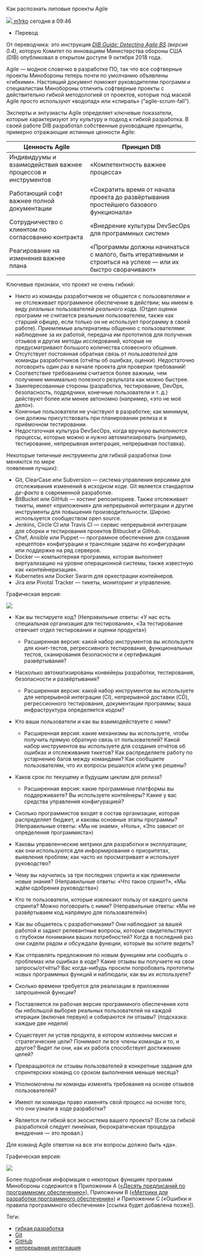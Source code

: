 Как распознать липовые проекты Agile

 [![](../_resources/a8b051a146d04e7dafb0793a8af250bb.png) m1rko](https://habr.com/ru/users/m1rko/ "Автор публикации") сегодня в 09:46

*   Перевод

От переводчика: это инструкция _[DIB Guide: Detecting Agile BS](https://media.defense.gov/2018/Oct/09/2002049591/-1/-1/0/DIB_DETECTING_AGILE_BS_2018.10.05.PDF) (версия 0.4)_, которую Комитет по инновациям Министерства обороны США (DIB) опубликовал в открытом доступе 9 октября 2018 года.

Agile — модное словечко в разработке ПО, так что все софтверные проекты Минобороны теперь почти по умолчанию объявлены «гибкими». Настоящий документ поможет руководителям программ и специалистам Минобороны отличить софтверные проекты с действительно гибкой методологией от проектов, которые под маской Agile просто используют «водопад» или «спираль» (“agile-scrum-fall”).  

Эксперты и энтузиасты Agile определяет ключевые показатели, которые характеризуют эту культуру и подход к гибкой разработка. В своей работе DIB разработал собственные руководящие принципы, примерно отражающие истинные ценности Agile:

| Ценность Agile | Принцип DIB |
| --- | --- |
| Индивидуумы и взаимодействия важнее процессов и инструментов | «Компетентность важнее процесса» |
| Работающий софт важнее полной документации | «Сократить время от начала проекта до развёртывания простейшего базового функционала» |
| Сотрудничество с клиентом по согласованию контракта | «Внедрение культуры DevSecOps для программных систем» |
| Реагирование на изменения важнее плана | «Программы должны начинаться с малого, быть итеративными и строиться на успехе — или их быстро сворачивают» |

Ключевые признаки, что проект не очень гибкий:

*   Никто из команды разработчиков не общается с пользователями и не отслеживает программное обеспечение в действии; мы имеем в виду _реальных_ пользователей _реального_ кода. (Отдел оценки программ не считается реальным пользователем, также как старший офицер, если только он не использует программу в своей работе). Приемлемые альтернативы общению с пользователями: наблюдение за их работой, передача им прототипов для получения отзывов и другие методы исследований, которые не предусматривают большого количества словесного общения.
*   Отсутствует постоянная обратная связь от _пользователей_ для команды разработчиков (отчёты об ошибках, оценки). Недостаточно поговорить один раз в начале проекта для проверки требований!
*   Соответствие требованиям считается более важным, чем получение минимально полезного результата как можно быстрее.
*   Заинтересованные стороны (разработка, тестирование, DevOps, безопасность, подрядчики, конечные пользователи и т. д.) действуют более или менее автономно (например, «это не моё дело»).
*   Конечные пользователи не участвуют в разработке; как минимум, они должны присутствовать при планировании релиза и в приёмочном тестировании.
*   Недостаточная культура DevSecOps, когда вручную выполняются процессы, которые можно и нужно автоматизировать (например, тестирование, непрерывная интеграция, непрерывная поставка).

Некоторые типичные инструменты для гибкой разработки (они меняются по мере  
появления лучших):

*   Git, ClearCase или Subversion — система управления версиями для отслеживания изменений в исходном коде. Git является стандартом _де-факто_ в современной разработке.
*   BitBucket или GitHub — хостинг репозиториев. Также отслеживает тикеты, имеет «приложения» для непрерывной интеграции и другие инструменты для повышения производительности. Широко используется сообществом open source.
*   Jenkins, Circle CI или Travis CI — сервис непрерывной интеграции для сборки и тестирования проектов Bitbucket и GitHub.
*   Chef, Ansible или Puppet — програмное обеспечение для создания «рецептов» конфигурации и трансляции задачи по конфигурации ипи поддержке на ряд серверов.
*   Docker — компьютерная программа, которая выполняет виртуализацию на уровне операционной системы, также известную как «контейнеризация».
*   Kubernetes или Docker Swarm для оркестрации контейнеров.
*   Jira или Pivotal Tracker — тикеты, мониторинг и управление.

Графическая версия:

![](../_resources/4996052eae894ae4839ce91cac2bc812.png)

  

*   Как вы тестируете код? (Неправильные ответы: «У нас есть специальная организация для тестирования», «За тестирование отвечает отдел тестирования и оценки продукта»)  
    *   Расширенная версия: какой набор инструментов вы используете для юнит-тестов, регрессивного тестирования, функциональных тестов, сканирования безопасности и сертификация развёртывания?
*   Насколько автоматизированы конвейеры разработки, тестирования, безопасности и развёртывания?  
    *   Расширенная версия: какой набор инструментов вы используете для непрерывной интеграции (CI), непрерывной доставки (CD), регрессионного тестирования, документации программы; ваша инфраструктура определяется кодом?
*   Кто ваши пользователи и как вы взаимодействуете с ними?  
    *   Расширенная версия: какие механизмы вы используете, чтобы получить прямую обратную связь от пользователей? Какой набор инструментов вы используете для создания отчётов об ошибках и отслеживания тикетов? Как распределяете работу по устарнению багов между командами? Как сообщаете пользователям, что их вопросы решаются и/или уже решены?
*   Каков срок по текущему и будущим циклам для релиза?  
    *   Расширенная версия: какие программные платформы вы поддерживаете? Вы используете контейнеры? Какие у вас средства управления конфигурацией?

  
  

*   Сколько программистов входят в состав организации, которая распределяет бюджет, и каковы основные этапы программы? (Неправильные ответы: «Мы не знаем», «Ноль», «Это зависит от определения программиста»)
*   Каковы управленческие метрики для разработки и эксплуатации; как они используются для информирования о приоритетах, выявления проблем; как часто их просматривает и использует руководство?
*   Чему вы научились за три последних спринта и как применили новые знания? (Неправильные ответы: «Что такое спринт?», «Мы ждём одобрения руководства»)
*   Кто те пользователи, которые извлекают пользу от каждого цикла спринта? Можно поговорить с ними? (Неправильные ответы: «Мы не развёртываем код напрямую для пользователей»)

  
  

*   Как вы общаетесь с разработчиками? Они наблюдают за вашей работой и задают релевантные вопросы, которые свидетельствуют о глубоком понимании ваших потребностей? Когда в последний раз они сидели рядом и обсуждали функции, которые вы хотите видеть?
*   Как отправлять предложения по новым функциям или сообщать о проблемах или ошибках в коде? Какие отзывы вы получаете на свои запросы/отчёты? Вас когда-нибудь просили попробовать прототипы новых программных функций и наблюдали, как вы их используете?
*   Сколько времени требуется для реализации в приложении запрошенной функции?

  
  

*   Поставляется ли рабочая версия программного обеспечения хотя бы небольшой выборке реальных пользователей на каждой итерации (включая первую) и собираются ли отзывы? (подсказка: каждые две недели)
*   Существует ли устав продукта, в котором изложены миссия и стратегические цели? Понимают ли все члены команды и то, и другое? Видят ли они, как их работа способствует достижению целей?
*   Превращаются ли отзывы пользователей в конкретные задания для спринтерских команд со сроком выполнения меньше месяца?
*   Уполномочены ли команды изменять требования на основе отзывов пользователей?
*   Имеют ли команды право изменять свой процесс на основе того, что они узнали в ходе разработки?
*   Является ли гибкой вся экосистема вашего проекта? (Если за гибкой разработкой следует линейная, бюрократическая процедура внедрения — это провал.)

Для команд Agile ответом на все эти вопросы должно быть «да».

Графическая версия:

![](../_resources/9a88e5ef83c14f63be547a490d4ad269.png)

Более подробная информация о некоторых функциях программ Минобороны содержится в Приложении А ([«Десять предписаний по программному обеспечению»](https://media.defense.gov/2018/Apr/22/2001906836/-1/-1/0/DEFENSEINNOVATIONBOARD_TEN_COMMANDMENTS_OF_SOFTWARE_2018.04.20.PDF)), Приложении B ([«Метрики для разработки программного обеспечения»](https://media.defense.gov/2018/Jul/10/2001940937/-1/-1/0/DIB_METRICS_FOR_SOFTWARE_DEVELOPMENT_V0.9_2018.07.10.PDF)) и Приложении C («Ошибки и правила программного обеспечения» \[ссылка будет добавлена позже\]).

Теги:

*   [гибкая разработка](https://habr.com/ru/search/?q=%5B%D0%B3%D0%B8%D0%B1%D0%BA%D0%B0%D1%8F%20%D1%80%D0%B0%D0%B7%D1%80%D0%B0%D0%B1%D0%BE%D1%82%D0%BA%D0%B0%5D&target_type=posts)
*   [Git](https://habr.com/ru/search/?q=%5BGit%5D&target_type=posts)
*   [GitHub](https://habr.com/ru/search/?q=%5BGitHub%5D&target_type=posts)
*   [непрерывная интеграция](https://habr.com/ru/search/?q=%5B%D0%BD%D0%B5%D0%BF%D1%80%D0%B5%D1%80%D1%8B%D0%B2%D0%BD%D0%B0%D1%8F%20%D0%B8%D0%BD%D1%82%D0%B5%D0%B3%D1%80%D0%B0%D1%86%D0%B8%D1%8F%5D&target_type=posts)